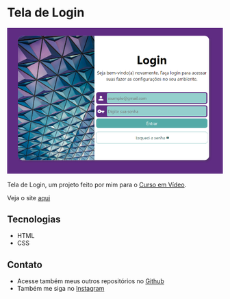 # Tela de Login

![preview](./.github/preview.png)

Tela de Login, um projeto feito por mim para o [Curso em Vídeo](https://www.cursoemvideo.com/).

Veja o site [aqui]()

## Tecnologias

- HTML
- CSS

## Contato

- Acesse também meus outros repositórios no [Github](https://github.com/matheusfdosan/)
- Também me siga no [Instagram](https://instagram.com/matheusfdosan/)
